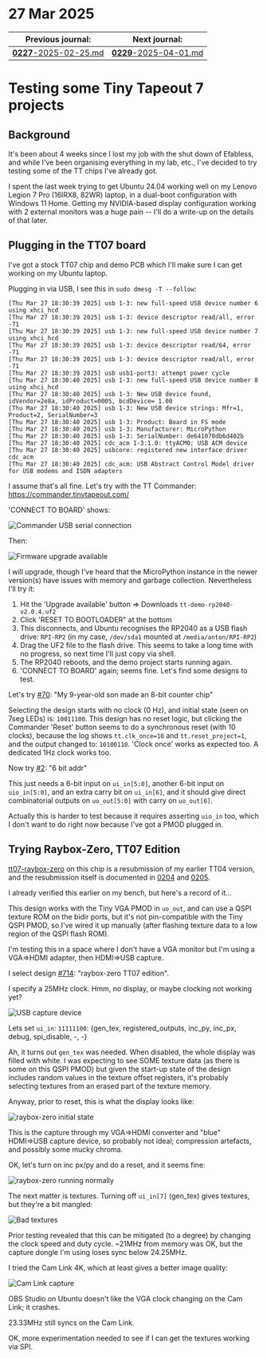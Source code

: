 # 27 Mar 2025

| Previous journal: | Next journal: |
|-|-|
| [**0227**-2025-02-25.md](./0227-2025-02-25.md) | [**0229**-2025-04-01.md](./0229-2025-04-01.md) |

# Testing some Tiny Tapeout 7 projects

## Background

It's been about 4 weeks since I lost my job with the shut down of Efabless, and while I've been organising everything in my lab, etc., I've decided to try testing some of the TT chips I've already got.

I spent the last week trying to get Ubuntu 24.04 working well on my Lenovo Legion 7 Pro (16IRX8, 82WR) laptop, in a dual-boot configuration with Windows 11 Home. Getting my NVIDIA-based display configuration working with 2 external monitors was a huge pain -- I'll do a write-up on the details of that later.

## Plugging in the TT07 board

I've got a stock TT07 chip and demo PCB which I'll make sure I can get working on my Ubuntu laptop.

Plugging in via USB, I see this in `sudo dmesg -T --follow`:

```
[Thu Mar 27 18:30:39 2025] usb 1-3: new full-speed USB device number 6 using xhci_hcd
[Thu Mar 27 18:30:39 2025] usb 1-3: device descriptor read/all, error -71
[Thu Mar 27 18:30:39 2025] usb 1-3: new full-speed USB device number 7 using xhci_hcd
[Thu Mar 27 18:30:39 2025] usb 1-3: device descriptor read/64, error -71
[Thu Mar 27 18:30:39 2025] usb 1-3: device descriptor read/all, error -71
[Thu Mar 27 18:30:39 2025] usb usb1-port3: attempt power cycle
[Thu Mar 27 18:30:40 2025] usb 1-3: new full-speed USB device number 8 using xhci_hcd
[Thu Mar 27 18:30:40 2025] usb 1-3: New USB device found, idVendor=2e8a, idProduct=0005, bcdDevice= 1.00
[Thu Mar 27 18:30:40 2025] usb 1-3: New USB device strings: Mfr=1, Product=2, SerialNumber=3
[Thu Mar 27 18:30:40 2025] usb 1-3: Product: Board in FS mode
[Thu Mar 27 18:30:40 2025] usb 1-3: Manufacturer: MicroPython
[Thu Mar 27 18:30:40 2025] usb 1-3: SerialNumber: de641070db6d402b
[Thu Mar 27 18:30:40 2025] cdc_acm 1-3:1.0: ttyACM0: USB ACM device
[Thu Mar 27 18:30:40 2025] usbcore: registered new interface driver cdc_acm
[Thu Mar 27 18:30:40 2025] cdc_acm: USB Abstract Control Model driver for USB modems and ISDN adapters
```

I assume that's all fine. Let's try with the TT Commander: https://commander.tinytapeout.com/

'CONNECT TO BOARD' shows:

![Commander USB serial connection](i/0228-usb-device.png)

Then:

![Firmware upgrade available](i/0228-upgrade-available.png)

I will upgrade, though I've heard that the MicroPython instance in the newer version(s) have issues with memory and garbage collection. Nevertheless I'll try it:

1.  Hit the 'Upgrade available' button => Downloads `tt-demo-rp2040-v2.0.4.uf2`
2.  Click 'RESET TO BOOTLOADER" at the bottom
3.  This disconnects, and Ubuntu recognises the RP2040 as a USB flash drive: `RPI-RP2` (in my case, `/dev/sda1` mounted at `/media/anton/RPI-RP2`)
4.  Drag the UF2 file to the flash drive. This seems to take a long time with no progress, so next time I'll just copy via shell.
5.  The RP2040 reboots, and the demo project starts running again.
6.  'CONNECT TO BOARD' again; seems fine. Let's find some designs to test.

Let's try [#70](https://tinytapeout.com/runs/tt07/tt_um_wokwi_399488550855755777): "My 9-year-old son made an 8-bit counter chip"

Selecting the design starts with no clock (0 Hz), and initial state (seen on 7seg LEDs) is: `10011100`. This design has no reset logic, but clicking the Commander 'Reset' button seems to do a synchronous reset (with 10 clocks), because the log shows `tt.clk_once=10` and `tt.reset_project=1`, and the output changed to: `10100110`. 'Clock once' works as expected too. A dedicated 1Hz clock works too.

Now try [#2](https://tinytapeout.com/runs/tt07/tt_um_6bitaddr): "6 bit addr"

This just needs a 6-bit input on `ui_in[5:0]`, another 6-bit input on `uio_in[5:0]`, and an extra carry bit on `ui_in[6]`, and it should give direct combinatorial outputs on `uo_out[5:0]` with carry on `uo_out[6]`.

Actually this is harder to test because it requires asserting `uio_in` too, which I don't want to do right now because I've got a PMOD plugged in.

## Trying Raybox-Zero, TT07 Edition

[tt07-raybox-zero](https://github.com/algofoogle/tt07-raybox-zero) on this chip is a resubmission of my earlier TT04 version, and the resubmission itself is documented in [0204](./0204-2024-05-25.md) and [0205](./0205-2024-05-30.md).

I already verified this earlier on my bench, but here's a record of it...

This design works with the Tiny VGA PMOD in `uo_out`, and can use a QSPI texture ROM on the bidir ports, but it's not pin-compatible with the Tiny QSPI PMOD, so I've wired it up manually (after flashing texture data to a low region of the QSPI flash ROM).

I'm testing this in a space where I don't have a VGA monitor but I'm using a VGA=>HDMI adapter, then HDMI=>USB capture.

I select design [#714](https://tinytapeout.com/runs/tt07/tt_um_algofoogle_raybox_zero): "raybox-zero TT07 edition".

I specify a 25MHz clock. Hmm, no display, or maybe clocking not working yet?

![USB capture device](i/0228-usb-hdmi-cap.png)

Lets set `ui_in`: `11111100`: {gen_tex, registered_outputs, inc_py, inc_px, debug, spi_disable, -, -}

Ah, it turns out `gen_tex` was needed. When disabled, the whole display was filled with white. I was expecting to see SOME texture data (as there is some on this QSPI PMOD) but given the start-up state of the design includes random values in the texture offset registers, it's probably selecting textures from an erased part of the texture memory.

Anyway, prior to reset, this is what the display looks like:

![raybox-zero initial state](./i/0228-raybox-zero-init.png)

This is the capture through my VGA=>HDMI converter and "blue" HDMI=>USB capture device, so probably not ideal; compression artefacts, and possibly some mucky chroma.

OK, let's turn on inc px/py and do a reset, and it seems fine:

![raybox-zero running normally](./i/0228-rbz-normal.png)

The next matter is textures. Turning off `ui_in[7]` (gen_tex) gives textures, but they're a bit mangled:

![Bad textures](./i/0228-bad-tex.png)

Prior testing revealed that this can be mitigated (to a degree) by changing the clock speed and duty cycle. ~21MHz from memory was OK, but the capture dongle I'm using loses sync below 24.25MHz.

I tried the Cam Link 4K, which at least gives a better image quality:

![Cam Link capture](./i/0228-camlink.png)

OBS Studio on Ubuntu doesn't like the VGA clock changing on the Cam Link; it crashes.

23.33MHz still syncs on the Cam Link.

OK, more experimentation needed to see if I can get the textures working via SPI.
